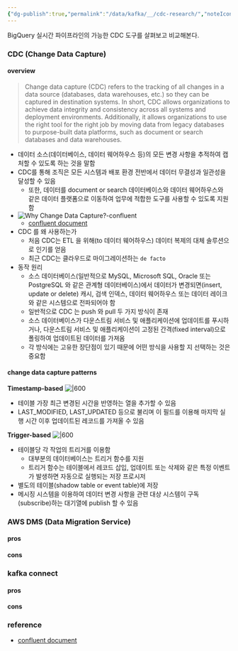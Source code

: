 ```yaml
---
{"dg-publish":true,"permalink":"/data/kafka/__/cdc-research/","noteIcon":"","created":"2024-06-30T00:39:32.602+09:00"}
---
```



BigQuery 실시간 파이프라인의 가능한 CDC 도구를 살펴보고 비교해본다.

### CDC (Change Data Capture)
#### overview
> Change data capture (CDC) refers to the tracking of all changes in a data source (databases, data warehouses, etc.) so they can be captured in destination systems. In short, CDC allows organizations to achieve data integrity and consistency across all systems and deployment environments. Additionally, it allows organizations to use the right tool for the right job by moving data from legacy databases to purpose-built data platforms, such as document or search databases and data warehouses.

- 데이터 소스(데이터베이스, 데이터 웨어하우스 등)의 모든 변경 사항을 추적하여 캡처할 수 있도록 하는 것을 말함
- CDC를 통해 조직은 모든 시스템과 배포 환경 전반에서 데이터 무결성과 일관성을 달성할 수 있음
	- 또한, 데이터를 document or search 데이터베이스와 데이터 웨어하우스와 같은 데이터 플랫폼으로 이동하여 업무에 적합한 도구를 사용할 수 있도록 지원함
- ![Why Change Data Capture?-confluent](https://i.imgur.com/bwN2IAG.png)
	- [confluent document](https://images.ctfassets.net/8vofjvai1hpv/1ZfXCGSQCX4bEXcMrc64Sp/9f6a2dce723e4af053955d51eab7e2b3/1-narrow.png?w=851&h=431&q=100&fm=webp&bg=transparent)
- CDC 를 왜 사용하는가
	- 처음 CDC는 ETL 을 위해(to 데이터 웨어하우스) 데이터 복제의 대체 솔루션으로 인기를 얻음
	- 최근 CDC는 클라우드로 마이그레이션하는 `de facto`
- 동작 원리
	- 소스 데이터베이스(일반적으로 MySQL, Microsoft SQL, Oracle 또는 PostgreSQL 와 같은 관계형 데이터베이스)에서 데이터가 변경되면(insert, update or delete) 캐시, 검색 인덱스, 데이터 웨어하우스 또는 데이터 레이크와 같은 시스템으로 전파되어야 함
	- 일반적으로 CDC 는 push 와 pull 두 가지 방식이 존재
	- 소스 데이터베이스가 다운스트림 서비스 및 애플리케이션에 업데이트를 푸시하거나, 다운스트림 서비스 및 애플리케이션이 고정된 간격(fixed interval)으로 폴링하여 업데이트된 데이터를 가져옴
	- 각 방식에는 고유한 장단점이 있기 때문에 어떤 방식을 사용할 지 선택하는 것은 중요함

#### change data capture patterns
**Timestamp-based**
![|600](https://i.imgur.com/NEMNhyd.png)
- 테이블 가장 최근 변경된 시간을 반영하는 열을 추가할 수 있음
- LAST_MODIFIED, LAST_UPDATED 등으로 불리며 이 필드를 이용해 마지막 실행 시간 이후 업데이트된 레코드를 가져올 수 있음

**Trigger-based**
![|600](https://i.imgur.com/NEU7ueT.png)
- 테이블당 각 작업의 트리거를 이용함
	- 대부분의 데이터베이스는 트리거 함수를 지원
	- 트리거 함수는 테이블에서 레코드 삽입, 업데이트 또는 삭제와 같은 특정 이벤트가 발생하면 자동으로 실행되는 저장 프로시저
- 별도의 테이블(shadow table or event table)에 저장
- 메시징 시스템을 이용하여 데이터 변경 사항을 관련 대상 시스템이 구독(subscribe)하는 대기열에 publish 할 수 있음



### AWS DMS (Data Migration Service)
#### pros
#### cons

### kafka connect
#### pros
#### cons

### reference
- [confluent document](https://www.confluent.io/learn/change-data-capture/)
